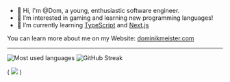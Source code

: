 - 👋 Hi, I'm @Dom, a young, enthusiastic software engineer. 
- 👀 I’m interested in gaming and learning new programming languages! 
- 🌱 I’m currently learning [TypeScript](https://www.typescriptlang.org/) and [Next.js](https://nextjs.org/)

You can learn more about me on my Website: [dominikmeister.com](https://dominikmeister.com/)

---

![Most used languages](https://github-readme-stats.vercel.app/api/top-langs?username=minenmaster&size_weight=0.5&count_weight=0.5&theme=dark&locale=en&layout=compact)
![GitHub Streak](https://github-readme-streak-stats.herokuapp.com?user=minenmaster&theme=transparent&hide_border=true&exclude_days=Sun%2CFri%2CSat&card_height=170 "GitHub Streak")

( ![](https://komarev.com/ghpvc/?username=minenmaster) )
